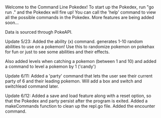 Welcome to the Command Line Pokedex! To start up the Pokedex, run "go run ." and the Pokedex will fire up!
You can call the 'help' command to view all the possible commands in the Pokedex. 
More features are being added soon...

Data is sourced through PokeAPI.

Update 5/23: Added the ability (x) command. generates 1-10 random abilities to use on a pokemon! Use this to randomize pokemon on pokehax for fun or just to see some abilities and their effects.

Also added levels when catching a pokemon (between 1 and 10) and added a command to level a pokemon by 1 ('candy')

Update 6/11: Added a 'party' command that lets the user see their current party of 6 and their leading pokemon. Will add a box and switch and switchlead command later.

Update 6/12: Added a save and load feature along with a reset option, so that the Pokedex and party persist after the program is exited. 
Added a makeCommands function to clean up the repl.go file.
Added the encounter command.